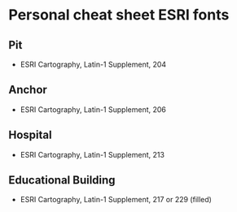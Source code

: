 # Personal cheat sheet ESRI fonts
## Pit
- ESRI Cartography, Latin-1 Supplement, 204

## Anchor
- ESRI Cartography, Latin-1 Supplement, 206

## Hospital
- ESRI Cartography, Latin-1 Supplement, 213

## Educational Building
- ESRI Cartography, Latin-1 Supplement, 217 or 229 (filled)
